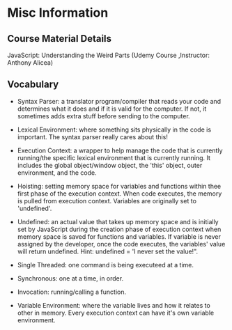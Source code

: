 # Misc Information

## Course Material Details

JavaScript: Understanding the Weird Parts (Udemy Course ,Instructor: Anthony Alicea)  

## Vocabulary

* Syntax Parser: a translator program/compiler that reads your code and determines what it does and if it is valid for the computer. If not, it sometimes adds extra stuff before sending to the computer.

* Lexical Environment: where something sits physically in the code is important. The syntax parser really cares about this!

* Execution Context: a wrapper to help manage the code that is currently running/the specific lexical environment that is currently running. It includes the global object/window object, the 'this' object, outer environment, and the code.

* Hoisting: setting memory space for variables and functions within thee first phase of the execution context. When code executes, the memory is pulled from execution context. Variables are originally set to 'undefined'.

* Undefined: an actual value that takes up memory space and is initially set by JavaScript during the creation phase of execution context when memory space is saved for functions and variables. If variable is never assigned by the developer, once the code executes, the variables' value will return undefined. Hint: undefined = 'I never set the value!".

* Single Threaded: one command is being executeed at a time.

* Synchronous: one at a time, in order.

* Invocation: running/calling a function.

* Variable Environment: where the variable lives and how it relates to other in memory. Every execution context can have it's own variable environment.
